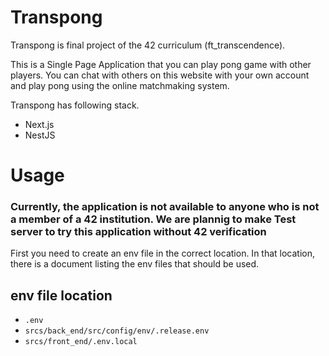 # Transpong

Transpong is final project of the 42 curriculum (ft_transcendence).

This is a Single Page Application that you can play pong game with other players. You can chat with others on this website with your own account and play pong using the online matchmaking system.

Transpong has following stack.
* Next.js
* NestJS

# Usage

### Currently, the application is not available to anyone who is not a member of a 42 institution. We are plannig to make Test server to try this application without 42 verification

First you need to create an env file in the correct location.
In that location, there is a document listing the env files that should be used.

## env file location

*  `.env`
* `srcs/back_end/src/config/env/.release.env`
* `srcs/front_end/.env.local`

